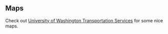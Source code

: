 ## Maps

Check out [University of Washington Transportation Services](https://transportation.uw.edu/maps) for some nice maps.